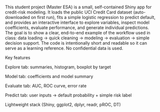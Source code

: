 This student project (Master ESA) is a small, self-contained Shiny app for credit-risk modeling. It loads the public UCI Credit Card dataset (auto-downloaded on first run), fits a simple logistic regression to predict default, and provides an interactive interface to explore variables, inspect model coefficients, evaluate performance, and generate individual predictions. The goal is to show a clear, end-to-end example of the workflow used in class: data loading → quick cleaning → modeling → evaluation → simple decision support. The code is intentionally short and readable so it can serve as a learning reference. No confidential data is used.

Key features

Explore tab: summaries, histogram, boxplot by target

Model tab: coefficients and model summary

Evaluate tab: AUC, ROC curve, error rate

Predict tab: user inputs → default probability + simple risk label

Lightweight stack (Shiny, ggplot2, dplyr, readr, pROC, DT)
